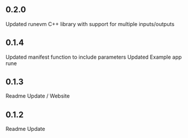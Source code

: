 ## 0.2.0

Updated runevm C++ library with support for multiple inputs/outputs

## 0.1.4

Updated manifest function to include parameters
Updated Example app rune

## 0.1.3

Readme Update / Website

## 0.1.2

Readme Update
